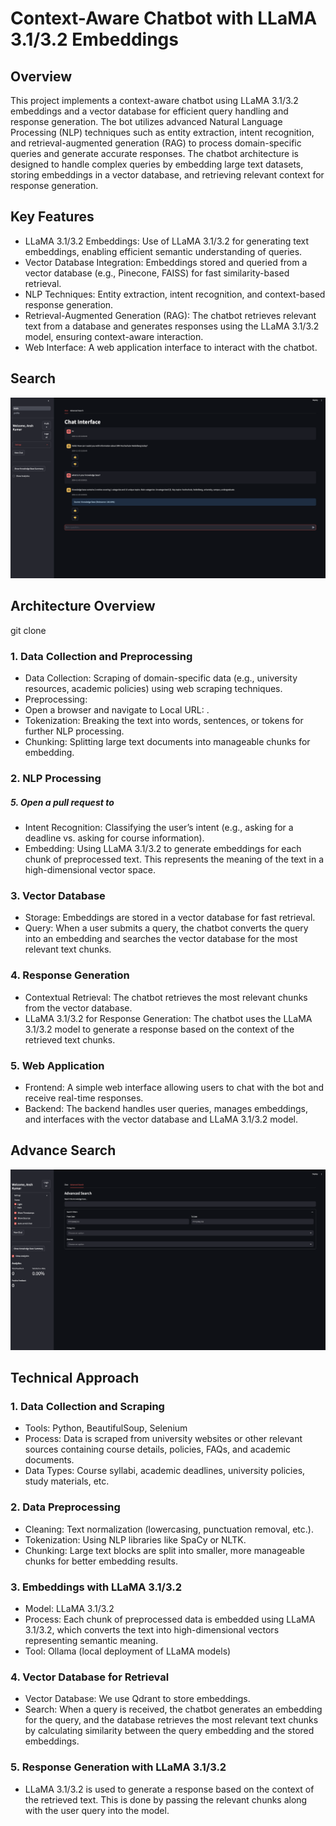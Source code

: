 # Context-Aware Chatbot with LLaMA 3.1/3.2 Embeddings

## Overview

This project implements a context-aware chatbot using LLaMA 3.1/3.2 embeddings and a vector database for efficient query handling and response generation. The bot utilizes advanced Natural Language Processing (NLP) techniques such as entity extraction, intent recognition, and retrieval-augmented generation (RAG) to process domain-specific queries and generate accurate responses. The chatbot architecture is designed to handle complex queries by embedding large text datasets, storing embeddings in a vector database, and retrieving relevant context for response generation.

## Key Features
- LLaMA 3.1/3.2 Embeddings: Use of LLaMA 3.1/3.2 for generating text embeddings, enabling efficient semantic understanding of queries.
- Vector Database Integration: Embeddings stored and queried from a vector database (e.g., Pinecone, FAISS) for fast similarity-based retrieval.
- NLP Techniques: Entity extraction, intent recognition, and context-based response generation.
- Retrieval-Augmented Generation (RAG): The chatbot retrieves relevant text from a database and generates responses using the LLaMA 3.1/3.2 model, ensuring context-aware interaction.
- Web Interface: A web application interface to interact with the chatbot.

##  Search
![Question Page](images/search.png)

## Architecture Overview

git clone <repository-url>

### 1. Data Collection and Preprocessing

- Data Collection: Scraping of domain-specific data (e.g., university resources, academic policies) using web scraping techniques.
- Preprocessing:
 - Open a browser and navigate to Local URL: <local-url>.
- Tokenization: Breaking the text into words, sentences, or tokens for further NLP processing.
- Chunking: Splitting large text documents into manageable chunks for embedding.
### 2. NLP Processing

##### 5. Open a pull request to <repository-url>
- Intent Recognition: Classifying the user’s intent (e.g., asking for a deadline vs. asking for course information).
- Embedding: Using LLaMA 3.1/3.2 to generate embeddings for each chunk of preprocessed text. This represents the meaning of the text in a high-dimensional vector space.
### 3. Vector Database

- Storage: Embeddings are stored in a vector database for fast retrieval.
- Query: When a user submits a query, the chatbot converts the query into an embedding and searches the vector database for the most relevant text chunks.

### 4. Response Generation

- Contextual Retrieval: The chatbot retrieves the most relevant chunks from the vector database.
- LLaMA 3.1/3.2 for Response Generation: The chatbot uses the LLaMA 3.1/3.2 model to generate a response based on the context of the retrieved text chunks.

### 5. Web Application

- Frontend: A simple web interface allowing users to chat with the bot and receive real-time responses.
- Backend: The backend handles user queries, manages embeddings, and interfaces with the vector database and LLaMA 3.1/3.2 model.

##  Advance Search
![Question Page](images/advance-search.png)

## Technical Approach

### 1. Data Collection and Scraping

- Tools: Python, BeautifulSoup, Selenium
- Process: Data is scraped from university websites or other relevant sources containing course details, policies, FAQs, and academic documents.
- Data Types: Course syllabi, academic deadlines, university policies, study materials, etc.

### 2. Data Preprocessing

- Cleaning: Text normalization (lowercasing, punctuation removal, etc.).
- Tokenization: Using NLP libraries like SpaCy or NLTK.
- Chunking: Large text blocks are split into smaller, more manageable chunks for better embedding results.

### 3. Embeddings with LLaMA 3.1/3.2

- Model: LLaMA 3.1/3.2
- Process: Each chunk of preprocessed data is embedded using LLaMA 3.1/3.2, which converts the text into high-dimensional vectors representing semantic meaning.
- Tool: Ollama (local deployment of LLaMA models)

### 4. Vector Database for Retrieval

- Vector Database: We use Qdrant to store embeddings.
- Search: When a query is received, the chatbot generates an embedding for the query, and the database retrieves the most relevant text chunks by calculating similarity between the query embedding and the stored embeddings.

### 5. Response Generation with LLaMA 3.1/3.2

- LLaMA 3.1/3.2 is used to generate a response based on the context of the retrieved text. This is done by passing the relevant chunks along with the user query into the model.
